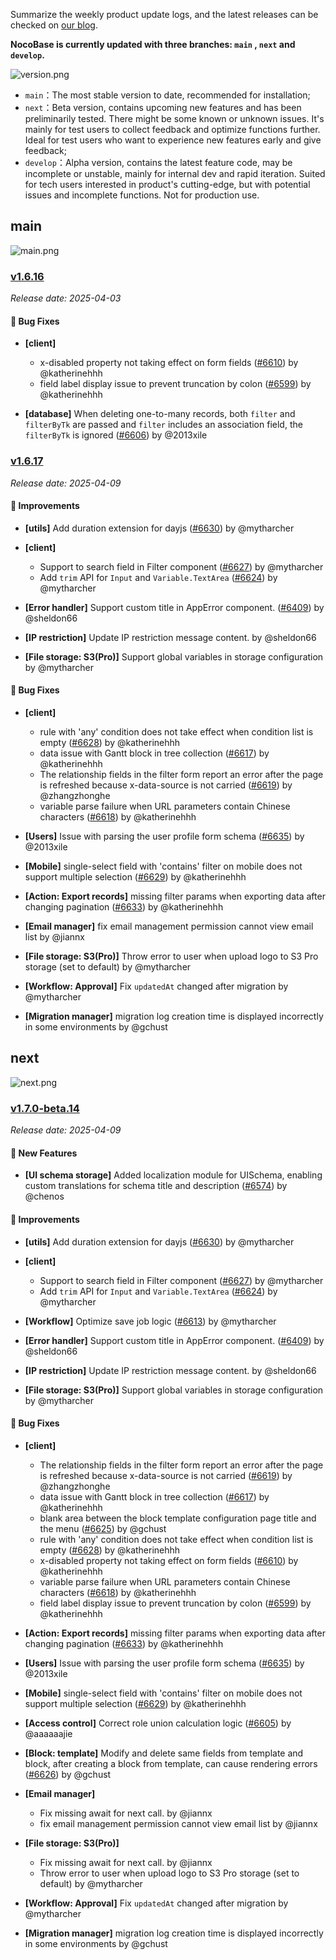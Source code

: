 Summarize the weekly product update logs, and the latest releases can be checked on [our blog](https://www.nocobase.com/en/blog/timeline).

**NocoBase is currently updated with three branches: `main` , `next` and `develop`.**

![version.png](https://static-docs.nocobase.com/ba5f04e27e99c625cb3822da5df07860.png)

* `main`：The most stable version to date, recommended for installation;
* `next`：Beta version, contains upcoming new features and has been preliminarily tested. There might be some known or unknown issues. It's mainly for test users to collect feedback and optimize functions further. Ideal for test users who want to experience new features early and give feedback;
* `develop`：Alpha version, contains the latest feature code, may be incomplete or unstable, mainly for internal dev and rapid iteration. Suited for tech users interested in product's cutting-edge, but with potential issues and incomplete functions. Not for production use.

## main

![main.png](https://static-docs.nocobase.com/47a3c71734c1d0f908b51f9ebd53c0ac.png)

### [v1.6.16](https://www.nocobase.com/en/blog/v1.6.16)

*Release date: 2025-04-03*

#### 🐛 Bug Fixes

- **[client]**

  - x-disabled property not taking effect on form fields ([#6610](https://github.com/nocobase/nocobase/pull/6610)) by @katherinehhh
  - field label display issue to prevent truncation by colon ([#6599](https://github.com/nocobase/nocobase/pull/6599)) by @katherinehhh
- **[database]** When deleting one-to-many records, both `filter` and `filterByTk` are passed and `filter` includes an association field, the `filterByTk` is ignored ([#6606](https://github.com/nocobase/nocobase/pull/6606)) by @2013xile

### [v1.6.17](https://www.nocobase.com/en/blog/v1.6.17)

*Release date: 2025-04-09*

#### 🚀 Improvements

- **[utils]** Add duration extension for dayjs ([#6630](https://github.com/nocobase/nocobase/pull/6630)) by @mytharcher
- **[client]**

  - Support to search field in Filter component ([#6627](https://github.com/nocobase/nocobase/pull/6627)) by @mytharcher
  - Add `trim` API for `Input` and `Variable.TextArea` ([#6624](https://github.com/nocobase/nocobase/pull/6624)) by @mytharcher
- **[Error handler]** Support custom title in AppError component. ([#6409](https://github.com/nocobase/nocobase/pull/6409)) by @sheldon66
- **[IP restriction]** Update IP restriction message content. by @sheldon66
- **[File storage: S3(Pro)]** Support global variables in storage configuration by @mytharcher

#### 🐛 Bug Fixes

- **[client]**

  - rule with 'any' condition does not take effect when condition list is empty ([#6628](https://github.com/nocobase/nocobase/pull/6628)) by @katherinehhh
  - data issue with Gantt block in tree collection ([#6617](https://github.com/nocobase/nocobase/pull/6617)) by @katherinehhh
  - The relationship fields in the filter form report an error after the page is refreshed because x-data-source is not carried ([#6619](https://github.com/nocobase/nocobase/pull/6619)) by @zhangzhonghe
  - variable parse failure when URL parameters contain Chinese characters ([#6618](https://github.com/nocobase/nocobase/pull/6618)) by @katherinehhh
- **[Users]** Issue with parsing the user profile form schema ([#6635](https://github.com/nocobase/nocobase/pull/6635)) by @2013xile
- **[Mobile]** single-select field with 'contains' filter on mobile does not support multiple selection ([#6629](https://github.com/nocobase/nocobase/pull/6629)) by @katherinehhh
- **[Action: Export records]** missing filter params when exporting data after changing pagination ([#6633](https://github.com/nocobase/nocobase/pull/6633)) by @katherinehhh
- **[Email manager]** fix email management permission cannot view email list by @jiannx
- **[File storage: S3(Pro)]** Throw error to user when upload logo to S3 Pro storage (set to default) by @mytharcher
- **[Workflow: Approval]** Fix `updatedAt` changed after migration by @mytharcher
- **[Migration manager]** migration log creation time is displayed incorrectly in some environments by @gchust

## next

![next.png](https://static-docs.nocobase.com/8ed17a0f08cc585018f6de6c8b13947d.png)

### [v1.7.0-beta.14](https://www.nocobase.com/en/blog/v1.7.0-beta.14)

*Release date: 2025-04-09*

#### 🎉 New Features

- **[UI schema storage]** Added localization module for UISchema, enabling custom translations for schema title and description ([#6574](https://github.com/nocobase/nocobase/pull/6574)) by @chenos

#### 🚀 Improvements

- **[utils]** Add duration extension for dayjs ([#6630](https://github.com/nocobase/nocobase/pull/6630)) by @mytharcher
- **[client]**

  - Support to search field in Filter component ([#6627](https://github.com/nocobase/nocobase/pull/6627)) by @mytharcher
  - Add `trim` API for `Input` and `Variable.TextArea` ([#6624](https://github.com/nocobase/nocobase/pull/6624)) by @mytharcher
- **[Workflow]** Optimize save job logic ([#6613](https://github.com/nocobase/nocobase/pull/6613)) by @mytharcher
- **[Error handler]** Support custom title in AppError component. ([#6409](https://github.com/nocobase/nocobase/pull/6409)) by @sheldon66
- **[IP restriction]** Update IP restriction message content. by @sheldon66
- **[File storage: S3(Pro)]** Support global variables in storage configuration by @mytharcher

#### 🐛 Bug Fixes

- **[client]**

  - The relationship fields in the filter form report an error after the page is refreshed because x-data-source is not carried ([#6619](https://github.com/nocobase/nocobase/pull/6619)) by @zhangzhonghe
  - data issue with Gantt block in tree collection ([#6617](https://github.com/nocobase/nocobase/pull/6617)) by @katherinehhh
  - blank area between the block template configuration page title and the menu ([#6625](https://github.com/nocobase/nocobase/pull/6625)) by @gchust
  - rule with 'any' condition does not take effect when condition list is empty ([#6628](https://github.com/nocobase/nocobase/pull/6628)) by @katherinehhh
  - x-disabled property not taking effect on form fields ([#6610](https://github.com/nocobase/nocobase/pull/6610)) by @katherinehhh
  - variable parse failure when URL parameters contain Chinese characters ([#6618](https://github.com/nocobase/nocobase/pull/6618)) by @katherinehhh
  - field label display issue to prevent truncation by colon ([#6599](https://github.com/nocobase/nocobase/pull/6599)) by @katherinehhh
- **[Action: Export records]** missing filter params when exporting data after changing pagination ([#6633](https://github.com/nocobase/nocobase/pull/6633)) by @katherinehhh
- **[Users]** Issue with parsing the user profile form schema ([#6635](https://github.com/nocobase/nocobase/pull/6635)) by @2013xile
- **[Mobile]** single-select field with 'contains' filter on mobile does not support multiple selection ([#6629](https://github.com/nocobase/nocobase/pull/6629)) by @katherinehhh
- **[Access control]** Correct role union calculation logic ([#6605](https://github.com/nocobase/nocobase/pull/6605)) by @aaaaaajie
- **[Block: template]** Modify and delete same fields from template and block, after creating a block from template, can cause rendering errors ([#6626](https://github.com/nocobase/nocobase/pull/6626)) by @gchust
- **[Email manager]**

  - Fix missing await for next call. by @jiannx
  - fix email management permission cannot view email list by @jiannx
- **[File storage: S3(Pro)]**

  - Fix missing await for next call. by @jiannx
  - Throw error to user when upload logo to S3 Pro storage (set to default) by @mytharcher
- **[Workflow: Approval]** Fix `updatedAt` changed after migration by @mytharcher
- **[Migration manager]** migration log creation time is displayed incorrectly in some environments by @gchust
